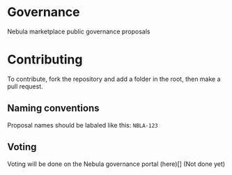 # Governance
Nebula marketplace public governance proposals

# Contributing 
To contribute, fork the repository and add a folder in the root, then make a pull request.

## Naming conventions 
Proposal names should be labaled like this: `NBLA-123` 

## Voting
Voting will be done on the Nebula governance portal (here)[] (Not done yet) 
